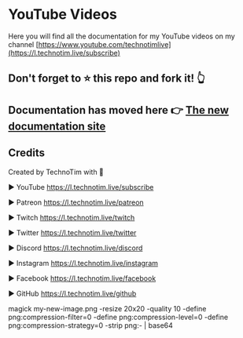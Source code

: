 # YouTube Videos

Here you will find all the documentation for my YouTube videos on my channel [https://www.youtube.com/technotimlive](https://l.technotim.live/subscribe)

## Don't forget to ⭐ this repo and fork it! 👆

## Documentation has moved here 👉 [The new documentation site](https://l.technotim.live/docs)

## Credits

Created by TechnoTim with 💛

► YouTube <https://l.technotim.live/subscribe>

► Patreon <https://l.technotim.live/patreon>

► Twitch <https://l.technotim.live/twitch>

► Twitter  <https://l.technotim.live/twitter>

► Discord <https://l.technotim.live/discord>

► Instagram <https://l.technotim.live/instagram>

► Facebook <https://l.technotim.live/facebook>

► GitHub <https://l.technotim.live/github>

magick my-new-image.png -resize 20x20 -quality 10 -define png:compression-filter=0 -define png:compression-level=0 -define png:compression-strategy=0 -strip png:- | base64